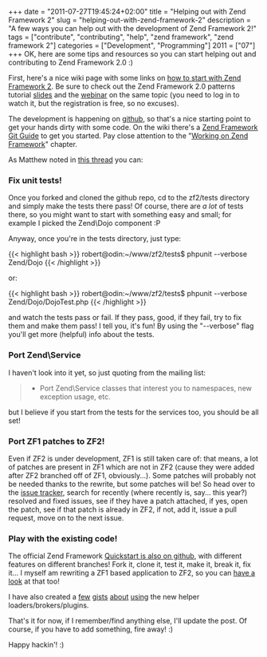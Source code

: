+++
date = "2011-07-27T19:45:24+02:00"
title = "Helping out with Zend Framework 2"
slug = "helping-out-with-zend-framework-2"
description = "A few ways you can help out with the development of Zend Framework 2!"
tags = ["contribute", "contributing", "help", "zend framework", "zend framework 2"]
categories = ["Development", "Programming"]
2011 = ["07"]
+++
OK, here are some tips and resources so you can start helping out and contributing to Zend Framework 2.0 :)

First, here's a nice wiki page with some links on <a href="http://framework.zend.com/wiki/pages/viewpage.action?pageId=42303506">how to start with Zend Framework 2</a>. Be sure to check out the Zend Framework 2.0 patterns tutorial <a href="http://www.slideshare.net/weierophinney/zend-framework-20-patterns-tutorial">slides</a> and the <a href="http://www.zend.com/en/webinar/Framework/70170000000bX3J-webinar-zf-2-patterns-20110330.flv">webinar</a> on the same topic (you need to log in to watch it, but the registration is free, so no excuses).

The development is happening on <a href="https://github.com/zendframework/zf2">github</a>, so that's a nice starting point to get your hands dirty with some code. On the wiki there's a <a href="http://framework.zend.com/wiki/display/ZFDEV2/Zend+Framework+Git+Guide">Zend Framework Git Guide</a> to get you started. Pay close attention to the "<a href="http://framework.zend.com/wiki/display/ZFDEV2/Zend+Framework+Git+Guide#ZendFrameworkGitGuide-WorkingonZendFramework">Working on Zend Framework</a>" chapter.

As Matthew noted in <a href="http://zend-framework-community.634137.n4.nabble.com/How-to-help-with-ZF2-td3698907.html">this thread</a> you can:

<h3>Fix unit tests!</h3>

Once you forked and cloned the github repo, cd to the zf2/tests directory and simply make the tests there pass! Of course, there are *a lot* of tests there, so you might want to start with something easy and small; for example I picked the Zend\Dojo component :P

Anyway, once you're in the tests directory, just type:

{{< highlight bash >}}
robert@odin:~/www/zf2/tests$ phpunit --verbose Zend/Dojo
{{< /highlight >}}

or:

{{< highlight bash >}}
robert@odin:~/www/zf2/tests$ phpunit --verbose Zend/Dojo/DojoTest.php
{{< /highlight >}}

and watch the tests pass or fail. If they pass, good, if they fail, try to fix them and make them pass! I tell you, it's fun! By using the "--verbose" flag you'll get more (helpful) info about the tests.

<h3>Port Zend\Service</h3>

I haven't look into it yet, so just quoting from the mailing list:

<blockquote>

 * Port Zend\Service classes that interest you to namespaces, new<br />
  exception usage, etc.

</blockquote>

but I believe if you start from the tests for the services too, you should be all set!

<h3>Port ZF1 patches to ZF2!</h3>

Even if ZF2 is under development, ZF1 is still taken care of: that means, a lot of patches are present in ZF1 which are not in ZF2 (cause they were added after ZF2 branched off of ZF1, obviously...). Some patches will probably not be needed thanks to the rewrite, but some patches will be! So head over to the <a href="http://framework.zend.com/issues/">issue tracker</a>, search for recently (where recently is, say... this year?) resolved and fixed issues, see if they have a patch attached, if yes, open the patch, see if that patch is already in ZF2, if not, add it, issue a pull request, move on to the next issue.

<h3>Play with the existing code!</h3>

The official Zend Framework <a href="https://github.com/weierophinney/zf-quickstart">Quickstart is also on github</a>, with different features on different branches! Fork it, clone it, test it, make it, break it, fix it... I myself am rewriting a ZF1 based application to ZF2, so you can <a href="https://github.com/robertbasic/zf2phpplaneta">have a look</a> at that too!

I have also created a <a href="https://gist.github.com/1110033">few</a> <a href="https://gist.github.com/1101633">gists</a> <a href="https://gist.github.com/1101245">about</a> <a href="https://gist.github.com/1101201">using</a> the new helper loaders/brokers/plugins.

That's it for now, if I remember/find anything else, I'll update the post. Of course, if you have to add something, fire away! :)

Happy hackin'! :)

